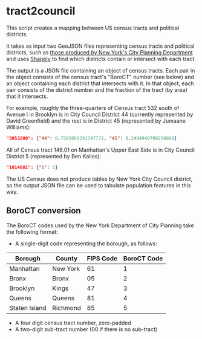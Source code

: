 # tract2council
This script creates a mapping between US census tracts and political districts.

It takes as input two GeoJSON files representing census tracts and political districts, such as [those produced by New York's City Planning Department](http://www1.nyc.gov/site/planning/data-maps/open-data/districts-download-metadata.page) and uses [Shapely](http://toblerity.org/shapely/manual.html) to find which districts contain or intersect with each tract.

The output is a JSON file containing an object of census tracts.  Each pair in the object consists of the census tract's "BoroCT" number (see below) and an object containing each district that intersects with it.  In that object, each pair consists of the district number and the fraction of the tract (by area) that it intersects.

For example, roughly the three-quarters of Census tract 532 south of Avenue I in Brooklyn is in City Council District 44 (currently represented by David Greenfield) and the rest is in District 45 (represented by Jumaane Williams):

```json
"3053200": {"44": 0.7505059291747771, "45": 0.2494940708250868}
```
All of Census tract 146.01 on Manhattan's Upper East Side is in City Council District 5 (represented by Ben Kallos):

```json
"1014601": {"5": 1}
```

The US Census does not produce tables by New York City Council district, so the output JSON file can be used to tabulate population features in this way.

## BoroCT conversion
The BoroCT codes used by the New York Department of City Planning take the following format:

* A single-digit code representing the borough, as follows:

Borough | County | FIPS Code | BoroCT Code
------- | ------ | --------- | -----------
Manhattan | New York | 61 | 1
Bronx | Bronx | 05 | 2
Brooklyn | Kings | 47 | 3
Queens | Queens | 81 | 4
Staten Island | Richmond | 85 | 5

* A four digit census tract number, zero-padded
* A two-digit sub-tract number (00 if there is no sub-tract)
